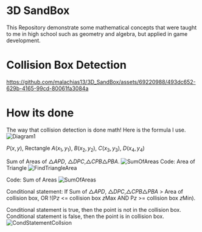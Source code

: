 # 3D SandBox

This Repository demonstrate some mathematical concepts that were taught to me in high school such as geometry and algebra, but applied in game development.
# Collision Box Detection
https://github.com/malachias13/3D_SandBox/assets/69220988/493dc652-629b-4165-99cd-80061fa3084a
# How its done
The way that collision detection is done math! Here is the formula I use.
![Diagram1](https://github.com/malachias13/3D_Sandbox/assets/69220988/ede8896a-8314-4f82-bfd5-40f8b26bdc67)

_P_($`x, y`$), Rectangle _A_($`x_1, y_1`$), _B_($`x_2, y_2`$), _C_($`x_3, y_3`$), _D_($`x_4, y_4`$)

 Sum of Areas of $`\triangle`$_APD_, $`\triangle`$_DPC_,$`\triangle`$_CPB_$`\triangle`$_PBA_.
![SumOfAreas](https://github.com/malachias13/3D_Sandbox/assets/69220988/32340014-6129-4a17-b8ca-8d84337cc42a)
 Code: Area of Triangle
![FindTriangleArea](https://github.com/malachias13/3D_Sandbox/assets/69220988/e1304bcd-ebfb-4169-9fee-a672babff74d)

 Code: Sum of Areas
![SumOfAreas](https://github.com/malachias13/3D_Sandbox/assets/69220988/a6766cf2-8b2d-4318-b01a-b306a3f33845)
 
Conditional statement:
If Sum of $`\triangle`$_APD_, $`\triangle`$_DPC_,$`\triangle`$_CPB_$`\triangle`$_PBA_ > Area of collision box, OR !(P$`z`$ <= collision box $`z`$Max AND P$`z`$ >= collision box $`z`$Min).

Conditional statement is true, then the point is not in the collision box. Conditional statement is false, then the point is in collision box.
![CondStatementCollsion](https://github.com/malachias13/3D_SandBox/assets/69220988/a0cb3d16-cf1b-4cd9-8539-0edf512ac307)
